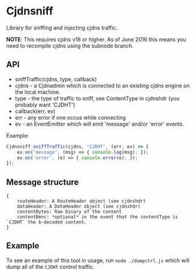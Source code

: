 # Cjdnsniff
Library for sniffing and injecting cjdns traffic.

**NOTE**: This requires cjdns v18 or higher. As of June 2016 this means you need to recompile
cjdns using the subnode branch.

## API

* sniffTraffic(cjdns, type, callback)
 * cjdns - a Cjdnadmin which is connected to an existing cjdns engine on the local machine.
 * type - the type of traffic to sniff, see ContentType in cjdnshdr (you probably want 'CJDHT')
 * callback(err, ev)
  * err - any error if one occus while connecting
  * ev - an EventEmitter which will emit 'message' and/or 'error' events.

Example:

```javascript
Cjdnsniff.sniffTraffic(cjdns, 'CJDHT', (err, ev) => {
    ev.on('message', (msg) => { console.log(msg); });
    ev.on('error', (e) => { console.error(e); });
});
```

## Message structure

```
{
    routeHeader: A RouteHeader object (see cjdnshdr)
    dataHeader: A DataHeader object (see cjdnshdr)
    contentBytes: Raw binary of the content
    contentBenc: *optional* in the event that the contentType is `CJDHT` the b-decoded content.
}
```

## Example

To see an example of this tool in usage, run `node ./dumpctrl.js` which will dump all of the
`CJDHT` control traffic.
